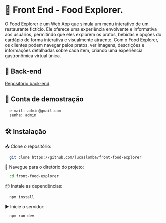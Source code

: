 # 🍕 Front End - Food Explorer.

O Food Explorer é um Web App que simula um menu interativo de um restaurante fictício. Ele oferece uma experiência envolvente e informativa aos usuários, permitindo que eles explorem os pratos, bebidas e opções do cardápio de forma interativa e visualmente atraente. Com o Food Explorer, os clientes podem navegar pelos pratos, ver imagens, descrições e informações detalhadas sobre cada item, criando uma experiência gastronômica virtual única.
## 🔗 Back-end

[Repositório back-end](https://github.com/lucaslomba/back-food-explorer)


## 🔐 Conta de demostração

```bash
  e-mail: admin@gmail.com
  senha: admin
```


## 🛠️ Instalação

📥 Clone o repositório:

```bash
  git clone https://github.com/lucaslomba/front-food-explorer
```

📂 Navegue para o diretório do projeto:

```bash
  cd front-food-explorer
```

📦 Instale as dependências:

```bash
  npm install
```

▶️ Inicie o servidor:

```bash
  npm run dev
```

